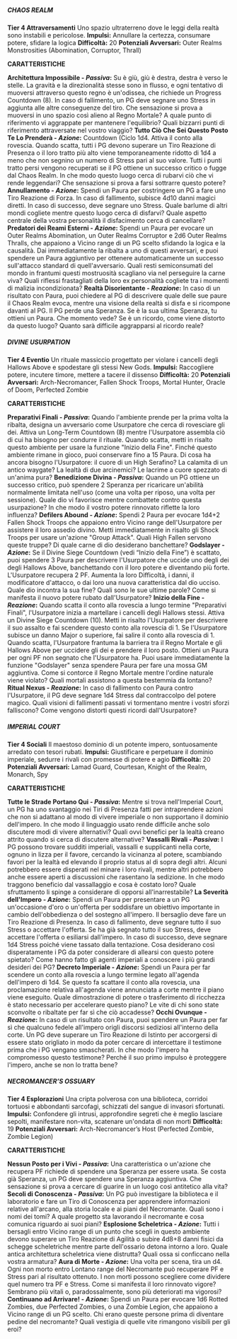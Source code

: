 ##### CHAOS REALM
**Tier 4 Attraversamenti**
Uno spazio ultraterreno dove le leggi della realtà sono instabili e pericolose.
**Impulsi:** Annullare la certezza, consumare potere, sfidare la logica
**Difficoltà:** 20
**Potenziali Avversari:** Outer Realms Monstrosities (Abomination, Corruptor, Thrall)

**CARATTERISTICHE**

**Architettura Impossibile - *Passiva*:** Su è giù, giù è destra, destra è verso le stelle. La gravità e la direzionalità stesse sono in flusso, e ogni tentativo di muoversi attraverso questo regno è un'odissea, che richiede un Progress Countdown (8). In caso di fallimento, un PG deve segnare uno Stress in aggiunta alle altre conseguenze del tiro. Che sensazione si prova a muoversi in uno spazio così alieno al Regno Mortale? A quale punto di riferimento vi aggrappate per mantenere l'equilibrio? Quali bizzarri punti di riferimento attraversate nel vostro viaggio?
**Tutto Ciò Che Sei Questo Posto Te Lo Prenderà - *Azione*:** Countdown (Ciclo 1d4. Attiva il conto alla rovescia. Quando scatta, tutti i PG devono superare un Tiro Reazione di Presenza o il loro tratto più alto viene temporaneamente ridotto di 1d4 a meno che non segnino un numero di Stress pari al suo valore. Tutti i punti tratto persi vengono recuperati se il PG ottiene un successo critico o fugge dal Chaos Realm. In che modo questo luogo cerca di rubarvi ciò che vi rende leggendari? Che sensazione si prova a farsi sottrarre questo potere?
**Annullamento - *Azione*:** Spendi un Paura per costringere un PG a fare uno Tiro Reazione di Forza. In caso di fallimento, subisce 4d10 danni magici diretti. In caso di successo, deve segnare uno Stress. Quale barlume di altri mondi cogliete mentre questo luogo cerca di disfarvi? Quale aspetto centrale della vostra personalità il disfacimento cerca di cancellare?
**Predatori dei Reami Esterni - *Azione*:** Spendi un Paura per evocare un Outer Realms Abomination, un Outer Realms Corruptor e 2d6 Outer Realms Thralls, che appaiono a Vicino range di un PG scelto sfidando la logica e la causalità. Dai immediatamente la ribalta a uno di questi avversari, e puoi spendere un Paura aggiuntivo per ottenere automaticamente un successo sull'attacco standard di quell'avversario. Quali resti semiconsumati del mondo in frantumi questi mostruosità scagliano via nel perseguire la carne viva? Quali riflessi frastagliati della loro ex personalità cogliete tra i momenti di malizia incondizionata?
**Realtà Disorientante - *Reazione*:** In caso di un risultato con Paura, puoi chiedere al PG di descrivere quale delle sue paure il Chaos Realm evoca, mentre una visione della realtà si disfa e si ricompone davanti al PG. Il PG perde una Speranza. Se è la sua ultima Speranza, tu ottieni un Paura. Che momento vede? Se è un ricordo, come viene distorto da questo luogo? Quanto sarà difficile aggrapparsi al ricordo reale?


##### DIVINE USURPATION
**Tier 4 Eventio**
Un rituale massiccio progettato per violare i cancelli degli Hallows Above e spodestare gli stessi New Gods.
**Impulsi:** Raccogliere potere, incutere timore, mettere a tacere il dissenso
**Difficoltà:** 20
**Potenziali Avversari:** Arch-Necromancer, Fallen Shock Troops, Mortal Hunter, Oracle of Doom, Perfected Zombie

**CARATTERISTICHE**

**Preparativi Finali - *Passiva*:** Quando l'ambiente prende per la prima volta la ribalta, designa un avversario come Usurpatore che cerca di rovesciare gli dei. Attiva un Long-Term Countdown (8) mentre l'Usurpatore assembla ciò di cui ha bisogno per condurre il rituale. Quando scatta, metti in risalto questo ambiente per usare la funzione "Inizio della Fine". Finché questo ambiente rimane in gioco, puoi conservare fino a 15 Paura. Di cosa ha ancora bisogno l'Usurpatore: il cuore di un High Serafino? La calamita di un antico waygate? La lealtà di due arcinemici? Le lacrime a cuore spezzato di un'anima pura?
**Benedizione Divina - *Passiva*:** Quando un PG ottiene un successo critico, può spendere 2 Speranza per ricaricare un'abilità normalmente limitata nell'uso (come una volta per riposo, una volta per sessione). Quale dio vi favorisce mentre combattete contro questa usurpazione? In che modo il vostro potere rinnovato riflette la loro influenza?
**Defilers Abound - *Azione*:** Spendi 2 Paura per evocare 1d4+2 Fallen Shock Troops che appaiono entro Vicino range dell'Usurpatore per assistere il loro assedio divino. Metti immediatamente in risalto gli Shock Troops per usare un'azione "Group Attack". Quali High Fallen servono queste truppe? Di quale carne di dio desiderano banchettare?
**Godslayer - *Azione*:** Se il Divine Siege Countdown (vedi “Inizio della Fine”) è scattato, puoi spendere 3 Paura per descrivere l'Usurpatore che uccide uno degli dei degli Hallows Above, banchettando con il loro potere e diventando più forte. L'Usurpatore recupera 2 PF. Aumenta la loro Difficoltà, i danni, il modificatore d'attacco, o dai loro una nuova caratteristica dal dio ucciso. Quale dio incontra la sua fine? Quali sono le sue ultime parole? Come si manifesta il nuovo potere rubato dall'Usurpatore?
**Inizio della Fine - *Reazione*:** Quando scatta il conto alla rovescia a lungo termine "Preparativi Finali", l'Usurpatore inizia a martellare i cancelli degli Hallows stessi. Attiva un Divine Siege Countdown (10). Metti in risalto l'Usurpatore per descrivere il suo assalto e fai scendere questo conto alla rovescia di 1. Se l'Usurpatore subisce un danno Major o superiore, fai salire il conto alla rovescia di 1. Quando scatta, l'Usurpatore frantuma la barriera tra il Regno Mortale e gli Hallows Above per uccidere gli dei e prendere il loro posto. Ottieni un Paura per ogni PF non segnato che l'Usurpatore ha. Puoi usare immediatamente la funzione "Godslayer" senza spendere Paura per fare una mossa GM aggiuntiva. Come si contorce il Regno Mortale mentre l'ordine naturale viene violato? Quali mortali assistono a questa bestemmia da lontano?
**Ritual Nexus - *Reazione*:** In caso di fallimento con Paura contro l'Usurpatore, il PG deve segnare 1d4 Stress dal contraccolpo del potere magico. Quali visioni di fallimenti passati vi tormentano mentre i vostri sforzi falliscono? Come vengono distorti questi ricordi dall'Usurpatore?


##### IMPERIAL COURT
**Tier 4 Sociali**
Il maestoso dominio di un potente impero, sontuosamente arredato con tesori rubati.
**Impulsi:** Giustificare e perpetuare il dominio imperiale, sedurre i rivali con promesse di potere e agio
**Difficoltà:** 20
**Potenziali Avversari:** Lamad Guard, Courtesan, Knight of the Realm, Monarch, Spy

**CARATTERISTICHE**

**Tutte le Strade Portano Qui - *Passiva*:** Mentre si trova nell'Imperial Court, un PG ha uno svantaggio nei Tiri di Presenza fatti per intraprendere azioni che non si adattano al modo di vivere imperiale o non supportano il dominio dell'impero. In che modo il linguaggio usato rende difficile anche solo discutere modi di vivere alternativi? Quali ovvi benefici per la lealtà creano attrito quando si cerca di discutere alternative?
**Vassalli Rivali - *Passiva*:** I PG possono trovare sudditi imperiali, vassalli e supplicanti nella corte, ognuno in lizza per il favore, cercando la vicinanza al potere, scambiando favori per la lealtà ed elevando il proprio status al di sopra degli altri. Alcuni potrebbero essere disperati nel minare i loro rivali, mentre altri potrebbero anche essere aperti a discussioni che rasentano la sedizione. In che modo traggono beneficio dal vassallaggio e cosa è costato loro? Quale sfruttamento li spinge a considerare di opporsi all'inarrestabile?
**La Severità dell'Impero - *Azione*:** Spendi un Paura per presentare a un PG un'occasione d'oro o un'offerta per soddisfare un obiettivo importante in cambio dell'obbedienza o del sostegno all'impero. Il bersaglio deve fare un Tiro Reazione di Presenza. In caso di fallimento, deve segnare tutto il suo Stress o accettare l'offerta. Se ha già segnato tutto il suo Stress, deve accettare l'offerta o esiliarsi dall'impero. In caso di successo, deve segnare 1d4 Stress poiché viene tassato dalla tentazione. Cosa desiderano così disperatamente i PG da poter considerare di allearsi con questo potere spietato? Come hanno fatto gli agenti imperiali a conoscere i più grandi desideri dei PG?
**Decreto Imperiale - *Azione*:** Spendi un Paura per far scendere un conto alla rovescia a lungo termine legato all'agenda dell'impero di 1d4. Se questo fa scattare il conto alla rovescia, una proclamazione relativa all'agenda viene annunciata a corte mentre il piano viene eseguito. Quale dimostrazione di potere o trasferimento di ricchezza è stato necessario per accelerare questo piano? Le vite di chi sono state sconvolte o ribaltate per far sì che ciò accadesse?
**Occhi Ovunque - *Reazione*:** In caso di un risultato con Paura, puoi spendere un Paura per far sì che qualcuno fedele all'impero origli discorsi sediziosi all'interno della corte. Un PG deve superare un Tiro Reazione di Istinto per accorgersi di essere stato origliato in modo da poter cercare di intercettare il testimone prima che i PG vengano smascherati. In che modo l'impero ha compromesso questo testimone? Perché il suo primo impulso è proteggere l'impero, anche se non lo tratta bene?


##### NECROMANCER’S OSSUARY
**Tier 4 Esplorazioni**
Una cripta polverosa con una biblioteca, corridoi tortuosi e abbondanti sarcofagi, schizzati del sangue di invasori sfortunati.
**Impulsi:** Confondere gli intrusi, approfondire segreti che è meglio lasciare sepolti, manifestare non-vita, scatenare un'ondata di non morti
**Difficoltà:** 19
**Potenziali Avversari:** Arch-Necromancer’s Host (Perfected Zombie, Zombie Legion)

**CARATTERISTICHE**

**Nessun Posto per i Vivi - *Passiva*:** Una caratteristica o un'azione che recupera PF richiede di spendere una Speranza per essere usata. Se costa già Speranza, un PG deve spendere una Speranza aggiuntiva. Che sensazione si prova a cercare di guarire in un luogo così antitetico alla vita?
**Secoli di Conoscenza - *Passiva*:** Un PG può investigare la biblioteca e il laboratorio e fare un Tiro di Conoscenza per apprendere informazioni relative all'arcano, alla storia locale e ai piani del Necromante. Quali sono i nomi dei tomi? A quale progetto sta lavorando il necromante e cosa comunica riguardo ai suoi piani?
**Esplosione Scheletrica - *Azione*:** Tutti i bersagli entro Vicino range di un punto che scegli in questo ambiente devono superare un Tiro Reazione di Agilità o subire 4d8+8 danni fisici da schegge scheletriche mentre parte dell'ossario detona intorno a loro. Quale antica architettura scheletrica viene distrutta? Quali ossa si conficcano nella vostra armatura?
**Aura di Morte - *Azione*:** Una volta per scena, tira un d4. Ogni non morto entro Lontano range del Necromante può recuperare PF e Stress pari al risultato ottenuto. I non morti possono scegliere come dividere quel numero tra PF e Stress. Come si manifesta il loro rinnovato vigore? Sembrano più vitali o, paradossalmente, sono più deteriorati ma vigorosi?
**Continuano ad Arrivare! - *Azione*:** Spendi un Paura per evocare 1d6 Rotted Zombies, due Perfected Zombies, o una Zombie Legion, che appaiono a Vicino range di un PG scelto. Chi erano queste persone prima di diventare pedine del necromante? Quali vestigia di quelle vite rimangono visibili per gli eroi?